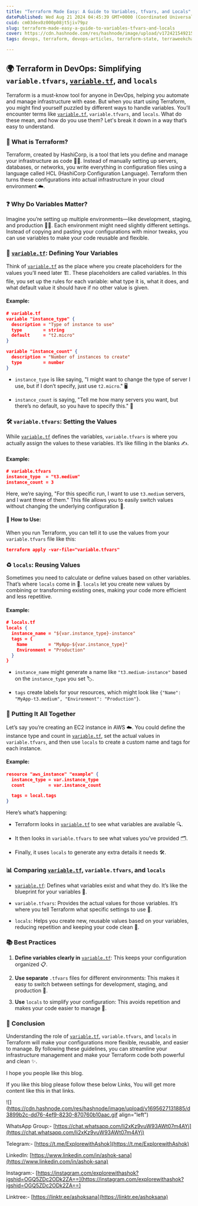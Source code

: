 ```yaml
---
title: "Terraform Made Easy: A Guide to Variables, tfvars, and Locals"
datePublished: Wed Aug 21 2024 04:45:39 GMT+0000 (Coordinated Universal Time)
cuid: cm03dex0z000p08jt5jiv79pz
slug: terraform-made-easy-a-guide-to-variables-tfvars-and-locals
cover: https://cdn.hashnode.com/res/hashnode/image/upload/v1724215492152/13c84f8c-c1c7-4521-85b4-94660397d309.png
tags: devops, terraform, devops-articles, terraform-state, terraweekchallenge

---
```


## 🌍 Terraform in DevOps: Simplifying `variable.tfvars`, [`variable.tf`](http://variable.tf), and `locals`

Terraform is a must-know tool for anyone in DevOps, helping you automate and manage infrastructure with ease. But when you start using Terraform, you might find yourself puzzled by different ways to handle variables. You’ll encounter terms like [`variable.tf`](http://variable.tf), `variable.tfvars`, and `locals`. What do these mean, and how do you use them? Let's break it down in a way that’s easy to understand.

### 🤔 What is Terraform?

Terraform, created by HashiCorp, is a tool that lets you define and manage your infrastructure as code 🧑‍💻. Instead of manually setting up servers, databases, or networks, you write everything in configuration files using a language called HCL (HashiCorp Configuration Language). Terraform then turns these configurations into actual infrastructure in your cloud environment ☁️.

### ❓ Why Do Variables Matter?

Imagine you’re setting up multiple environments—like development, staging, and production 🌱🚀. Each environment might need slightly different settings. Instead of copying and pasting your configurations with minor tweaks, you can use variables to make your code reusable and flexible.

### 📝 [`variable.tf`](http://variable.tf): Defining Your Variables

Think of [`variable.tf`](http://variable.tf) as the place where you create placeholders for the values you’ll need later 🏗️. These placeholders are called variables. In this file, you set up the rules for each variable: what type it is, what it does, and what default value it should have if no other value is given.

#### Example:

```json
# variable.tf
variable "instance_type" {
  description = "Type of instance to use"
  type        = string
  default     = "t2.micro"
}

variable "instance_count" {
  description = "Number of instances to create"
  type        = number
}
```

* `instance_type` is like saying, "I might want to change the type of server I use, but if I don’t specify, just use `t2.micro`." 🖥️
    
* `instance_count` is saying, "Tell me how many servers you want, but there’s no default, so you have to specify this." 🔢
    

### 🛠️ `variable.tfvars`: Setting the Values

While [`variable.tf`](http://variable.tf) defines the variables, `variable.tfvars` is where you actually assign the values to these variables. It’s like filling in the blanks ✍️.

#### Example:

```json
# variable.tfvars
instance_type  = "t3.medium"
instance_count = 3
```

Here, we’re saying, "For this specific run, I want to use `t3.medium` servers, and I want three of them." This file allows you to easily switch values without changing the underlying configuration 🔄.

#### 🚀 How to Use:

When you run Terraform, you can tell it to use the values from your `variable.tfvars` file like this:

```json
terraform apply -var-file="variable.tfvars"
```

### ♻️ `locals`: Reusing Values

Sometimes you need to calculate or define values based on other variables. That’s where `locals` come in 🔗. `locals` let you create new values by combining or transforming existing ones, making your code more efficient and less repetitive.

#### Example:

```json
# locals.tf
locals {
  instance_name = "${var.instance_type}-instance"
  tags = {
    Name        = "MyApp-${var.instance_type}"
    Environment = "Production"
  }
}
```

* `instance_name` might generate a name like `"t3.medium-instance"` based on the `instance_type` you set 🏷️.
    
* `tags` create labels for your resources, which might look like `{"Name": "MyApp-t3.medium", "Environment": "Production"}`.
    

### 🔗 Putting It All Together

Let’s say you’re creating an EC2 instance in AWS ☁️. You could define the instance type and count in [`variable.tf`](http://variable.tf), set the actual values in `variable.tfvars`, and then use `locals` to create a custom name and tags for each instance.

#### Example:

```json
resource "aws_instance" "example" {
  instance_type = var.instance_type
  count         = var.instance_count

  tags = local.tags
}
```

Here’s what’s happening:

* Terraform looks in [`variable.tf`](http://variable.tf) to see what variables are available 🔍.
    
* It then looks in `variable.tfvars` to see what values you’ve provided 🗂️.
    
* Finally, it uses `locals` to generate any extra details it needs 🛠️.
    

### 📊 Comparing [`variable.tf`](http://variable.tf), `variable.tfvars`, and `locals`

* [`variable.tf`](http://variable.tf): Defines what variables exist and what they do. It’s like the blueprint for your variables 🧩.
    
* `variable.tfvars`: Provides the actual values for those variables. It’s where you tell Terraform what specific settings to use 🎯.
    
* `locals`: Helps you create new, reusable values based on your variables, reducing repetition and keeping your code clean 🧼.
    

### 📚 Best Practices

1. **Define variables clearly in** [`variable.tf`](http://variable.tf): This keeps your configuration organized 📋.
    
2. **Use separate** `.tfvars` files for different environments: This makes it easy to switch between settings for development, staging, and production 🚀.
    
3. **Use** `locals` to simplify your configuration: This avoids repetition and makes your code easier to manage 🧹.
    

### 🏁 Conclusion

Understanding the role of [`variable.tf`](http://variable.tf), `variable.tfvars`, and `locals` in Terraform will make your configurations more flexible, reusable, and easier to manage. By following these guidelines, you can streamline your infrastructure management and make your Terraform code both powerful and clean ✨.

I hope you people like this blog.

If you like this blog please follow these below Links, You will get more content like this in that links.

![](https://cdn.hashnode.com/res/hashnode/image/upload/v1695627131885/d3899b2c-dd76-4ef9-8230-870760b10aac.gif align="left")

WhatsApp Group:- [https://chat.whatsapp.com/Ii2xKz9vuW93AWt07m4AYj](https://chat.whatsapp.com/Ii2xKz9vuW93AWt07m4AYj)

Telegram:- [https://t.me/ExplorewithAshok](https://t.me/ExplorewithAshok)

LinkedIn: [https://www.linkedin.com/in/ashok-sana](https://www.linkedin.com/in/ashok-sana)

Instagram:- [https://instagram.com/explorewithashok?igshid=OGQ5ZDc2ODk2ZA==](https://instagram.com/explorewithashok?igshid=OGQ5ZDc2ODk2ZA==)

Linktree:- [https://linktr.ee/ashoksana](https://linktr.ee/ashoksana)
